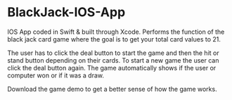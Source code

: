 # BlackJack-IOS-App
IOS App coded in Swift &amp; built through Xcode. 
Performs the function of the black jack card game where the goal is to get your total card values to 21. 

The user has to click the deal button to start the game and then the hit or stand button depending on their cards.
To start a new game the user can click the deal button again. 
The game automatically shows if the user or computer won or if it was a draw. 

Download the game demo to get a better sense of how the game works.
